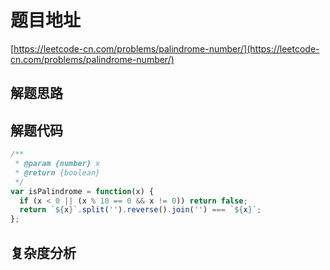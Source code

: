 # 题目地址

[https://leetcode-cn.com/problems/palindrome-number/](https://leetcode-cn.com/problems/palindrome-number/)

## 解题思路

## 解题代码

```js
/**
 * @param {number} x
 * @return {boolean}
 */
var isPalindrome = function(x) {
  if (x < 0 || (x % 10 == 0 && x != 0)) return false;
  return `${x}`.split('').reverse().join('') === `${x}`;
};
```

## 复杂度分析
